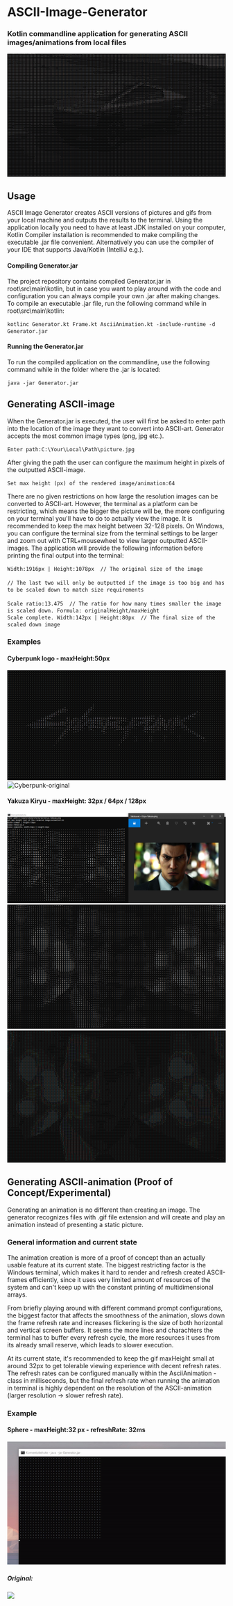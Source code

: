 # ASCII-Image-Generator
 ### Kotlin commandline application for generating ASCII images/animations from local files
 
 ![cybertruck](https://github.com/viljaa/ASCII-Image-Generator/blob/main/pictures/cybertruck-80px.PNG)
 
 ## Usage
 ASCII Image Generator creates ASCII versions of pictures and gifs from your local machine and outputs the results
 to the terminal. Using the application locally you need to have at least JDK installed on your computer, Kotlin Compiler 
 installation is recommended to make compiling the executable .jar file convenient. Alternatively you can use the compiler of
 your IDE that supports Java/Kotlin (IntelliJ e.g.).
 
 #### Compiling Generator.jar
 
 The project repository contains compiled Generator.jar in root\src\main\kotlin, but in case you want to play around
 with the code and configuration you can always compile your own .jar after making changes.
 To compile an executable .jar file, run the following command while in root\src\main\kotlin:
 ```
 kotlinc Generator.kt Frame.kt AsciiAnimation.kt -include-runtime -d Generator.jar
 ```
 
 #### Running the Generator.jar
 
 To run the compiled application on the commandline, use the following command while in the folder where the .jar is located:
 ```
 java -jar Generator.jar
 ```
 
 ## Generating ASCII-image
 When the Generator.jar is executed, the user will first be asked to enter path into the location of the image they want to convert
 into ASCII-art. Generator accepts the most common image types (png, jpg etc.).
 ```
 Enter path:C:\Your\Local\Path\picture.jpg
 ```
 
 After giving the path the user can configure the maximum height in pixels of the outputted ASCII-image.
 ```
 Set max height (px) of the rendered image/animation:64
 ```
 
 There are no given restrictions on how large the resolution images can be converted to ASCII-art. However, the terminal as a platform can be restricting, which means
 the bigger the picture will be, the more configuring on your terminal you'll have to do to actually view the image. It is recommended to keep the max height between
 32-128 pixels. On Windows, you can configure the terminal size from the terminal settings to be larger and zoom out with CTRL+mousewheel to view larger outputted ASCII-images.
 The application will provide the following information before printing the  final output into the terminal:
 ```
 Width:1916px | Height:1078px  // The original size of the image
 
 // The last two will only be outputted if the image is too big and has to be scaled down to match size requirements
 
 Scale ratio:13.475  // The ratio for how many times smaller the image is scaled down. Formula: originalHeight/maxHeight
 Scale complete. Width:142px | Height:80px  // The final size of the scaled down image
 ```
 
 ### Examples
 
 #### Cyberpunk logo - maxHeight:50px
 ![Cyberpunk-ASCII](https://github.com/viljaa/ASCII-Image-Generator/blob/main/pictures/cyberpunk-50px.PNG)
 ![Cyberpunk-original](https://i.pinimg.com/originals/2f/4d/17/2f4d172f99d0fae0b56636dc1d3c53dc.png)
 
 #### Yakuza Kiryu - maxHeight: 32px / 64px / 128px
 ![kiryu-32px](https://github.com/viljaa/ASCII-Image-Generator/blob/main/pictures/yakuza-32px.PNG)
 ![kiryu-64px](https://github.com/viljaa/ASCII-Image-Generator/blob/main/pictures/yakuza-64.PNG)
 ![kiryu-128px](https://github.com/viljaa/ASCII-Image-Generator/blob/main/pictures/yakuza-128px.PNG)
 
 ## Generating ASCII-animation (Proof of Concept/Experimental)
 Generating an animation is no different than creating an image. The generator recognizes files with .gif file extension and will create and play
 an animation instead of presenting a static picture.
 
 ### General information and current state
 The animation creation is more of a proof of concept than an actually usable feature at its current state. The biggest restricting factor is the Windows terminal,
 which makes it hard to render and refresh created ASCII-frames efficiently, since it uses very limited amount of resources of the system and can't keep up with the
 constant printing of multidimensional arrays. 
 
 From briefly playing around with different command prompt configurations, the biggest factor that affects the smoothness of 
 the animation, slows down the frame refresh rate and increases flickering is the size of both horizontal and vertical screen buffers. It seems the more lines and 
 charachters the terminal has to buffer every refresh cycle, the more resources it uses from its already small reserve, which leads to slower execution.
 
 At its current state, it's recommended to keep the gif maxHeight small at around 32px to get tolerable viewing experience with decent refresh rates. The refresh rates can 
 be configured manually within the AsciiAnimation -class in milliseconds, but the final refresh rate when running the animation in terminal is highly dependent on the resolution
 of the ASCII-animation (larger resolution -> slower refresh rate).
 
 ### Example
 #### Sphere - maxHeight:32 px - refreshRate: 32ms
 ![](ascii-sphere.gif)
 ##### Original:
 ![](https://i.pinimg.com/originals/d4/1b/97/d41b97e29b3b9eb208cb79fbeea4b881.gif)
